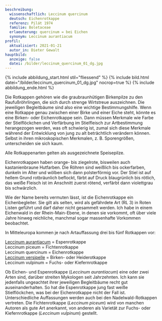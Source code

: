 ```yaml
---
beschreibung:
  wissenschaftlich: Leccinum quercinum
  deutsch: Eichenrotkappe
  referenz: Pilát 1974
  familie: Boletaceae
  erlaeuterung: quercinum = bei Eichen
  synonym: Leccinum aurantiacum
profil:
  aktualisiert: 2021-01-21
  autor_in: Dieter Gewalt
hauptbild:
  anzeige: false
  datei: /bilder/leccinum_quercinum_01_dg.jpg
---
```

{% include abbildung_start.html stil="fliessend" %}
{% include bild.html datei="/bilder/leccinum_quercinum_01_dg.jpg" nocrop=true %}
{% include abbildung_ende.html %}

Die Rotkappen gehören wie die graubraunhütigen Birkenpilze zu den Raufußröhrlingen, die sich durch strenge Wirtstreue auszeichnen. Die jeweiligen Begleitbäume sind also eine wichtige Bestimmungshilfe. Wenn eine Rotkappe genau zwischen einer Birke und einer Eiche steht, könnte es eine Birken- oder Eichenrotkappe sein. Dann müssen Merkmale wie Farbe der Stielflöckchen und Verfärbung im Stielfleisch zur Artbestimmung herangezogen werden, was oft schwierig ist, zumal sich diese Merkmale während der Entwicklung von jung zu alt beträchtlich verändern können. Selbst in ihren mikroskopischen Merkmalen, z. B. Sporengrößen, unterscheiden sie sich kaum. 

Alle Rotkappenarten gelten als ausgezeichnete Speisepilze.

Eichenrotkappen haben orange- bis ziegelrote, bisweilen auch kastanienbraune Hutfarben. Die Röhren sind weißlich bis ockerfarben, dunkeln im Alter und wölben sich dann polsterförmig vor. Der Stiel ist auf hellem Grund rotbräunlich beflockt, färbt auf Druck blaugrünlich bis rötlich, das weiße Fleisch ist im Anschnitt zuerst rötend, verfärbt dann violettgrau bis schwärzlich.

Wie der Name bereits vermuten lässt, ist die Eichenrotkappe ein Eichenbegleiter. Sie gilt als selten, wird als gefährdete Art (RL 3) in Roten Listen geführt und darf daher nicht gesammelt werden. Ich habe in einem Eichenwald in der Rhein-Main-Ebene, in denen sie vorkommt, oft über viele Jahre hinweg reichliche, manchmal sogar massenhafte Vorkommen beobachtet.

In Mitteleuropa kommen je nach Artauffassung drei bis fünf Rotkappen vor:

[Leccinum aurantiacum](/pilze/leccinum-aurantiacum-espenrotkappe) = Espenrotkappe\
Leccinum piceum = Fichtenrotkappe\
Leccinum quercinum = Eichenrotkappe\
[Leccinum versipelle](/pilze/leccinum-versipelle-birkenrotkappe-heiderotkappe) = Birken- oder Heiderotkappe\
Leccinum vulpinum = Fuchs- oder Kiefernrotkappe

Ob Eichen- und Espenrotkappe (*Leccinum aurantiacum*) eine oder zwei Arten sind, darüber streiten Mykologen seit Jahrzehnten. Ich kann sie jedenfalls ungeachtet ihrer jeweiligen Begleitbäume recht gut auseinanderhalten. So hat die Espenrotkappe jung fast weiße Stielflöckchen, was bei der Eichenrotkappe nicht der Fall ist. Unterschiedliche Auffassungen werden auch bei den Nadelwald-Rotkappen vertreten. Die Fichtenrotkappe (*Leccinum piceum*) wird von manchen Autoren als gute Art anerkannt, von anderen als Varietät zur Fuchs- oder Kiefernrotkappe (*Leccinum vulpinum*) gestellt.